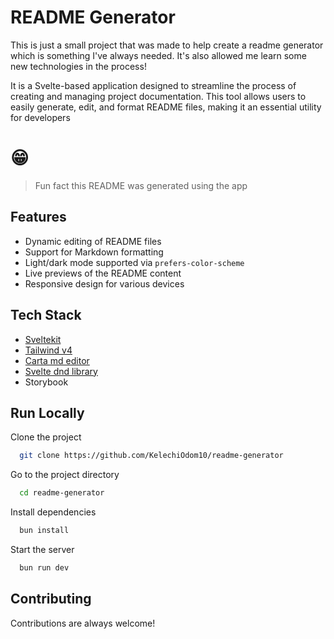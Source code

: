 # README Generator

This is just a small project that was made to help create a readme generator which is something I've always needed. It's also allowed me learn some new technologies in the process!

It is a Svelte-based application designed to streamline the process of creating and managing project documentation. This tool allows users to easily generate, edit, and format README files, making it an essential utility for developers

# 😁

> Fun fact this README was generated using the app

## Features

- Dynamic editing of README files
- Support for Markdown formatting
- Light/dark mode supported via `prefers-color-scheme`
- Live previews of the README content
- Responsive design for various devices

## Tech Stack

- [Sveltekit ](https://svelte.dev/docs/kit/introduction)
- [Tailwind v4](https://tailwindcss.com/docs/v4-beta)
- [Carta md editor](https://beartocode.github.io/carta/introduction)
- [Svelte dnd library](https://github.com/thisuxhq/sveltednd)
- Storybook

## Run Locally

Clone the project

```bash
  git clone https://github.com/KelechiOdom10/readme-generator
```

Go to the project directory

```bash
  cd readme-generator
```

Install dependencies

```bash
  bun install
```

Start the server

```bash
  bun run dev
```

## Contributing

Contributions are always welcome!
